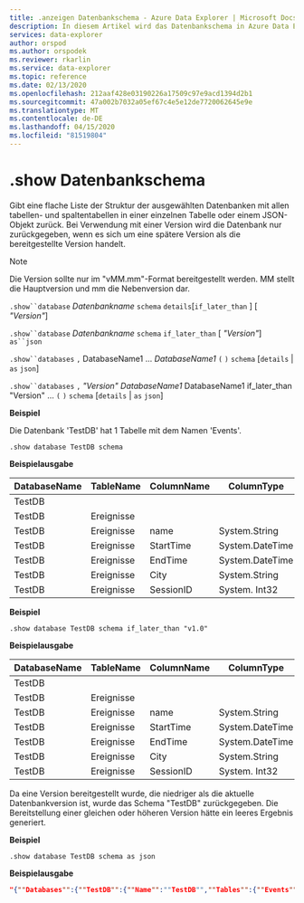 ```yaml
---
title: .anzeigen Datenbankschema - Azure Data Explorer | Microsoft Docs
description: In diesem Artikel wird das Datenbankschema in Azure Data Explorer beschrieben.
services: data-explorer
author: orspod
ms.author: orspodek
ms.reviewer: rkarlin
ms.service: data-explorer
ms.topic: reference
ms.date: 02/13/2020
ms.openlocfilehash: 212aaf428e03190226a17509c97e9acd1394d2b1
ms.sourcegitcommit: 47a002b7032a05ef67c4e5e12de7720062645e9e
ms.translationtype: MT
ms.contentlocale: de-DE
ms.lasthandoff: 04/15/2020
ms.locfileid: "81519804"
---
```

# <a name="show-databases-schema"></a>.show Datenbankschema

Gibt eine flache Liste der Struktur der ausgewählten Datenbanken mit allen tabellen- und spaltentabellen in einer einzelnen Tabelle oder einem JSON-Objekt zurück.
Bei Verwendung mit einer Version wird die Datenbank nur zurückgegeben, wenn es sich um eine spätere Version als die bereitgestellte Version handelt.

> [!NOTE]
> Die Version sollte nur im "vMM.mm"-Format bereitgestellt werden. MM stellt die Hauptversion und mm die Nebenversion dar.

`.show``database` *Datenbankname* `schema` `details`[`if_later_than` ] [ *"Version"*] 

`.show``database` *Datenbankname* `schema` `if_later_than` [ *"Version"*] `as``json`
 
`.show``databases` `,` DatabaseName1 ... *DatabaseName1* `(` `)` `schema` [`details` | `as` `json`]
 
`.show``databases` `,` *"Version"* *DatabaseName1* DatabaseName1 if_later_than "Version" ... `(` `)` `schema` [`details` | `as` `json`]

**Beispiel** 
 
Die Datenbank 'TestDB' hat 1 Tabelle mit dem Namen 'Events'.

```
.show database TestDB schema 
```

**Beispielausgabe**

|DatabaseName|TableName|ColumnName|ColumnType|IsDefaultTable|IsDefaultColumn|PrettyName|Version
|---|---|---|---|---|---|---|--- 
|TestDB||||False|False||v.1.1       
|TestDB|Ereignisse|||True|False||       
|TestDB|Ereignisse| name|System.String|True|False||     
|TestDB|Ereignisse| StartTime|  System.DateTime|True|False||    
|TestDB|Ereignisse| EndTime|    System.DateTime|True|False||        
|TestDB|Ereignisse| City|   System.String|True| False||     
|TestDB|Ereignisse| SessionID|  System. Int32|True|  True|| 

**Beispiel** 
 
```
.show database TestDB schema if_later_than "v1.0" 
```
**Beispielausgabe**

|DatabaseName|TableName|ColumnName|ColumnType|IsDefaultTable|IsDefaultColumn|PrettyName|Version
|---|---|---|---|---|---|---|--- 
|TestDB||||False|False||v.1.1       
|TestDB|Ereignisse|||True|False||       
|TestDB|Ereignisse| name|System.String|True|False||     
|TestDB|Ereignisse| StartTime|  System.DateTime|True|False||    
|TestDB|Ereignisse| EndTime|    System.DateTime|True|False||        
|TestDB|Ereignisse| City|   System.String|True| False||     
|TestDB|Ereignisse| SessionID|  System. Int32|True|  True||  

Da eine Version bereitgestellt wurde, die niedriger als die aktuelle Datenbankversion ist, wurde das Schema "TestDB" zurückgegeben. Die Bereitstellung einer gleichen oder höheren Version hätte ein leeres Ergebnis generiert.

**Beispiel** 
 
```
.show database TestDB schema as json
```

**Beispielausgabe**

```json
"{""Databases"":{""TestDB"":{""Name"":""TestDB"",""Tables"":{""Events"":{""Name"":""Events"",""DefaultColumn"":null,""OrderedColumns"":[{""Name"":""Name"",""Type"":""System.String""},{""Name"":""StartTime"",""Type"":""System.DateTime""},{""Name"":""EndTime"",""Type"":""System.DateTime""},{""Name"":""City"",""Type"":""System.String""},{""Name"":""SessionId"",""Type"":""System.Int32""}]}},""PrettyName"":null,""MajorVersion"":1,""MinorVersion"":1,""Functions"":{}}}}"
```

